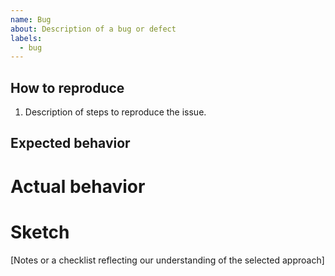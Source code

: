 ```yaml
---
name: Bug
about: Description of a bug or defect
labels:
  - bug
---
```


<!-- description of the issue, please including any relevant information:
  - version
  - environment
  - component
  - error logs
  - stack trace -->

## How to reproduce

1. Description of steps to reproduce the issue.

## Expected behavior

<!-- description of what you expected to happen. -->

# Actual behavior

<!-- description of what actually happened. -->

# Sketch

[Notes or a checklist reflecting our understanding of the selected approach]